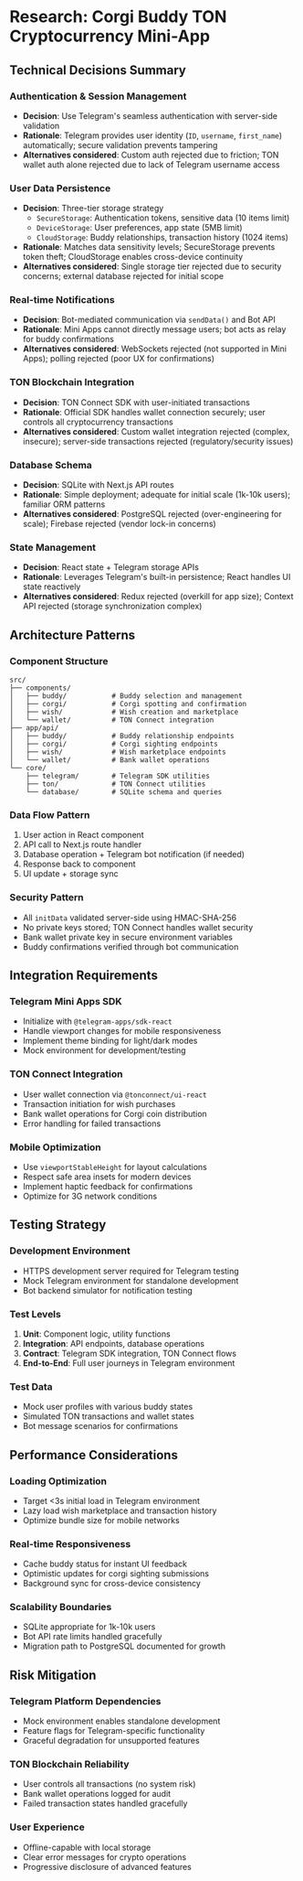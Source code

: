 # Research: Corgi Buddy TON Cryptocurrency Mini-App

## Technical Decisions Summary

### **Authentication & Session Management**
- **Decision**: Use Telegram's seamless authentication with server-side validation
- **Rationale**: Telegram provides user identity (`ID`, `username`, `first_name`) automatically; secure validation prevents tampering
- **Alternatives considered**: Custom auth rejected due to friction; TON wallet auth alone rejected due to lack of Telegram username access

### **User Data Persistence**
- **Decision**: Three-tier storage strategy
  - `SecureStorage`: Authentication tokens, sensitive data (10 items limit)
  - `DeviceStorage`: User preferences, app state (5MB limit)
  - `CloudStorage`: Buddy relationships, transaction history (1024 items)
- **Rationale**: Matches data sensitivity levels; SecureStorage prevents token theft; CloudStorage enables cross-device continuity
- **Alternatives considered**: Single storage tier rejected due to security concerns; external database rejected for initial scope

### **Real-time Notifications**
- **Decision**: Bot-mediated communication via `sendData()` and Bot API
- **Rationale**: Mini Apps cannot directly message users; bot acts as relay for buddy confirmations
- **Alternatives considered**: WebSockets rejected (not supported in Mini Apps); polling rejected (poor UX for confirmations)

### **TON Blockchain Integration**
- **Decision**: TON Connect SDK with user-initiated transactions
- **Rationale**: Official SDK handles wallet connection securely; user controls all cryptocurrency transactions
- **Alternatives considered**: Custom wallet integration rejected (complex, insecure); server-side transactions rejected (regulatory/security issues)

### **Database Schema**
- **Decision**: SQLite with Next.js API routes
- **Rationale**: Simple deployment; adequate for initial scale (1k-10k users); familiar ORM patterns
- **Alternatives considered**: PostgreSQL rejected (over-engineering for scale); Firebase rejected (vendor lock-in concerns)

### **State Management**
- **Decision**: React state + Telegram storage APIs
- **Rationale**: Leverages Telegram's built-in persistence; React handles UI state reactively
- **Alternatives considered**: Redux rejected (overkill for app size); Context API rejected (storage synchronization complex)

## Architecture Patterns

### **Component Structure**
```
src/
├── components/
│   ├── buddy/           # Buddy selection and management
│   ├── corgi/           # Corgi spotting and confirmation
│   ├── wish/            # Wish creation and marketplace
│   └── wallet/          # TON Connect integration
├── app/api/
│   ├── buddy/           # Buddy relationship endpoints
│   ├── corgi/           # Corgi sighting endpoints
│   ├── wish/            # Wish marketplace endpoints
│   └── wallet/          # Bank wallet operations
└── core/
    ├── telegram/        # Telegram SDK utilities
    ├── ton/             # TON Connect utilities
    └── database/        # SQLite schema and queries
```

### **Data Flow Pattern**
1. User action in React component
2. API call to Next.js route handler
3. Database operation + Telegram bot notification (if needed)
4. Response back to component
5. UI update + storage sync

### **Security Pattern**
- All `initData` validated server-side using HMAC-SHA-256
- No private keys stored; TON Connect handles wallet security
- Bank wallet private key in secure environment variables
- Buddy confirmations verified through bot communication

## Integration Requirements

### **Telegram Mini Apps SDK**
- Initialize with `@telegram-apps/sdk-react`
- Handle viewport changes for mobile responsiveness
- Implement theme binding for light/dark modes
- Mock environment for development/testing

### **TON Connect Integration**
- User wallet connection via `@tonconnect/ui-react`
- Transaction initiation for wish purchases
- Bank wallet operations for Corgi coin distribution
- Error handling for failed transactions

### **Mobile Optimization**
- Use `viewportStableHeight` for layout calculations
- Respect safe area insets for modern devices
- Implement haptic feedback for confirmations
- Optimize for 3G network conditions

## Testing Strategy

### **Development Environment**
- HTTPS development server required for Telegram testing
- Mock Telegram environment for standalone development
- Bot backend simulator for notification testing

### **Test Levels**
1. **Unit**: Component logic, utility functions
2. **Integration**: API endpoints, database operations
3. **Contract**: Telegram SDK integration, TON Connect flows
4. **End-to-End**: Full user journeys in Telegram environment

### **Test Data**
- Mock user profiles with various buddy states
- Simulated TON transactions and wallet states
- Bot message scenarios for confirmations

## Performance Considerations

### **Loading Optimization**
- Target <3s initial load in Telegram environment
- Lazy load wish marketplace and transaction history
- Optimize bundle size for mobile networks

### **Real-time Responsiveness**
- Cache buddy status for instant UI feedback
- Optimistic updates for corgi sighting submissions
- Background sync for cross-device consistency

### **Scalability Boundaries**
- SQLite appropriate for 1k-10k users
- Bot API rate limits handled gracefully
- Migration path to PostgreSQL documented for growth

## Risk Mitigation

### **Telegram Platform Dependencies**
- Mock environment enables standalone development
- Feature flags for Telegram-specific functionality
- Graceful degradation for unsupported features

### **TON Blockchain Reliability**
- User controls all transactions (no system risk)
- Bank wallet operations logged for audit
- Failed transaction states handled gracefully

### **User Experience**
- Offline-capable with local storage
- Clear error messages for crypto operations
- Progressive disclosure of advanced features
